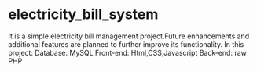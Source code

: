 # electricity_bill_system
It is a simple electricity bill management project.Future enhancements and additional features are planned to further improve its functionality.
In this project: 
Database: MySQL
Front-end: Html,CSS,Javascript
Back-end: raw PHP
